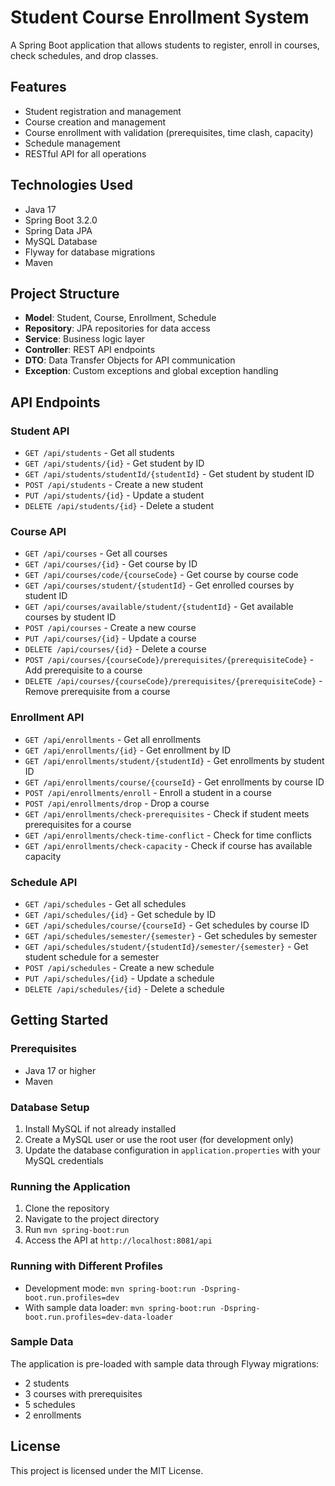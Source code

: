 # Student Course Enrollment System

A Spring Boot application that allows students to register, enroll in courses, check schedules, and drop classes.

## Features

- Student registration and management
- Course creation and management
- Course enrollment with validation (prerequisites, time clash, capacity)
- Schedule management
- RESTful API for all operations

## Technologies Used

- Java 17
- Spring Boot 3.2.0
- Spring Data JPA
- MySQL Database
- Flyway for database migrations
- Maven

## Project Structure

- **Model**: Student, Course, Enrollment, Schedule
- **Repository**: JPA repositories for data access
- **Service**: Business logic layer
- **Controller**: REST API endpoints
- **DTO**: Data Transfer Objects for API communication
- **Exception**: Custom exceptions and global exception handling

## API Endpoints

### Student API

- `GET /api/students` - Get all students
- `GET /api/students/{id}` - Get student by ID
- `GET /api/students/studentId/{studentId}` - Get student by student ID
- `POST /api/students` - Create a new student
- `PUT /api/students/{id}` - Update a student
- `DELETE /api/students/{id}` - Delete a student

### Course API

- `GET /api/courses` - Get all courses
- `GET /api/courses/{id}` - Get course by ID
- `GET /api/courses/code/{courseCode}` - Get course by course code
- `GET /api/courses/student/{studentId}` - Get enrolled courses by student ID
- `GET /api/courses/available/student/{studentId}` - Get available courses by student ID
- `POST /api/courses` - Create a new course
- `PUT /api/courses/{id}` - Update a course
- `DELETE /api/courses/{id}` - Delete a course
- `POST /api/courses/{courseCode}/prerequisites/{prerequisiteCode}` - Add prerequisite to a course
- `DELETE /api/courses/{courseCode}/prerequisites/{prerequisiteCode}` - Remove prerequisite from a course

### Enrollment API

- `GET /api/enrollments` - Get all enrollments
- `GET /api/enrollments/{id}` - Get enrollment by ID
- `GET /api/enrollments/student/{studentId}` - Get enrollments by student ID
- `GET /api/enrollments/course/{courseId}` - Get enrollments by course ID
- `POST /api/enrollments/enroll` - Enroll a student in a course
- `POST /api/enrollments/drop` - Drop a course
- `GET /api/enrollments/check-prerequisites` - Check if student meets prerequisites for a course
- `GET /api/enrollments/check-time-conflict` - Check for time conflicts
- `GET /api/enrollments/check-capacity` - Check if course has available capacity

### Schedule API

- `GET /api/schedules` - Get all schedules
- `GET /api/schedules/{id}` - Get schedule by ID
- `GET /api/schedules/course/{courseId}` - Get schedules by course ID
- `GET /api/schedules/semester/{semester}` - Get schedules by semester
- `GET /api/schedules/student/{studentId}/semester/{semester}` - Get student schedule for a semester
- `POST /api/schedules` - Create a new schedule
- `PUT /api/schedules/{id}` - Update a schedule
- `DELETE /api/schedules/{id}` - Delete a schedule

## Getting Started

### Prerequisites

- Java 17 or higher
- Maven

### Database Setup

1. Install MySQL if not already installed
2. Create a MySQL user or use the root user (for development only)
3. Update the database configuration in `application.properties` with your MySQL credentials

### Running the Application

1. Clone the repository
2. Navigate to the project directory
3. Run `mvn spring-boot:run`
4. Access the API at `http://localhost:8081/api`

### Running with Different Profiles

- Development mode: `mvn spring-boot:run -Dspring-boot.run.profiles=dev`
- With sample data loader: `mvn spring-boot:run -Dspring-boot.run.profiles=dev-data-loader`

### Sample Data

The application is pre-loaded with sample data through Flyway migrations:

- 2 students
- 3 courses with prerequisites
- 5 schedules
- 2 enrollments

## License

This project is licensed under the MIT License.
